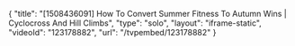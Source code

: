 {
    "title": "[1508436091] How To Convert Summer Fitness To Autumn Wins | Cyclocross And Hill Climbs",
    "type": "solo",
    "layout": "iframe-static",
    "videoId": "123178882",
    "url": "\/tvpembed\/123178882"
}